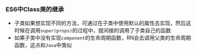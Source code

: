 ### ES6中Class类的继承

- 子类如果想实现不同的方法，可通过在子类中使用默认的属性去实现，然后这时候在调用`super(props)`的过程中，就间接的调用了子类自己的函数
- 如果子类中没有实现`component`的生命周期函数，RN会去调用父类的生命周期函数，这点和`Java`中类似